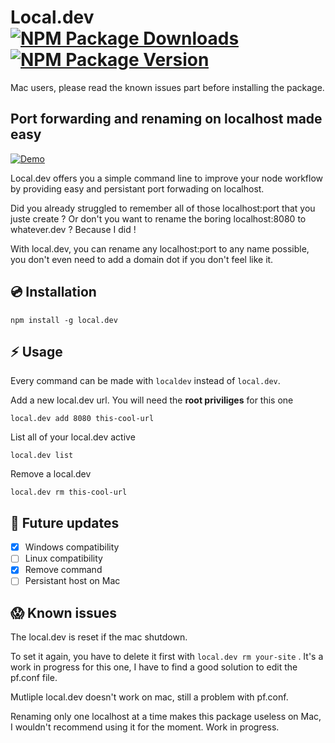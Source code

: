 # Local.dev [![NPM Package Downloads](https://img.shields.io/npm/dt/local.dev.svg)](https://www.npmjs.com/package/local.dev) [![NPM Package Version](https://img.shields.io/npm/v/local.dev.svg)](https://www.npmjs.com/package/local.dev)

Mac users, please read the known issues part before installing the package.

## Port forwarding and renaming on localhost made easy
[![Demo](https://raw.githubusercontent.com/bbeldame/local.dev/master/demo.gif)](https://raw.githubusercontent.com/bbeldame/local.dev/master/_demo.mp4)

Local.dev offers you a simple command line to improve your node workflow by providing easy and persistant port forwading on localhost.

Did you already struggled to remember all of those localhost:port that you juste create ? Or don't you want to rename the boring localhost:8080 to whatever.dev ? Because I did !

With local.dev, you can rename any localhost:port to any name possible, you don't even need to add a domain dot if you don't feel like it.

## :cd: Installation

```
npm install -g local.dev
```

## :zap: Usage

Every command can be made with `localdev` instead of `local.dev`.

Add a new local.dev url. You will need the **root priviliges** for this one
```
local.dev add 8080 this-cool-url
```

List all of your local.dev active
```
local.dev list
```

Remove a local.dev
```
local.dev rm this-cool-url
```

## :calendar: Future updates

- [x] Windows compatibility
- [ ] Linux compatibility
- [x] Remove command
- [ ] Persistant host on Mac

## :scream: Known issues

The local.dev is reset if the mac shutdown.

To set it again, you have to delete it first with ` local.dev rm your-site ` . It's a work in progress for this one, I have to find a good solution to edit the pf.conf file.

Mutliple local.dev doesn't work on mac, still a problem with pf.conf.

Renaming only one localhost at a time makes this package useless on Mac, I wouldn't recommend using it for the moment. Work in progress.